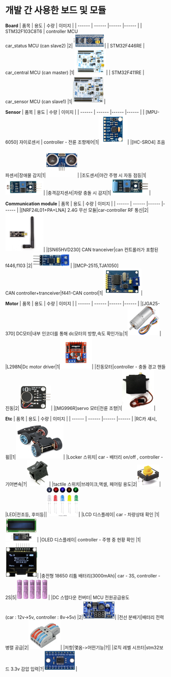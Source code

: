 # 개발 간 사용한 보드 및 모듈

**Board**
| 품목 | 용도 | 수량 | 이미지 |
| ------ | ------ |------ |------ |
| STM32F103C8T6 | controller MCU <br/> car_status MCU (can slave2) |2|<img src="../media/part_list%20images/stm32f103.png" alt="부품 이미지" width="100" />|
| STM32F446RE | car_central MCU (can master) |1|<img src="../media/part_list%20images/stm32f446re.jpg" alt="부품 이미지" width="100" />|
| STM32F411RE | car_sensor MCU (can slave1) |1|<img src="../media/part_list%20images/stm32f411re.jpg" alt="부품 이미지" width="100" />|
<br/>

**Sensor**
| 품목 | 용도 | 수량 | 이미지 |
| ------ | ------ |------ |------ |
| [MPU-6050] 자이로센서 | controller - 전륜 조향제어|1|<img src="../media/part_list%20images/mpu-6050.jpg" alt="부품 이미지" width="90" />|
|[HC-SRO4] 초음파센서|장애물 감지|1|<img src="../media/part_list%20images/hc-sro4.png" alt="부품 이미지" width="100" />|
|조도센서|야간 주행 시 자동 점등|1|<img src="../media/part_list%20images/gl5528(LDR).png" alt="부품 이미지" width="120" />|
|충격감지센서|차량 충돌 시 감지|1|<img src="../media/part_list%20images/(sw-420)Impact_sensor.png" alt="부품 이미지" width="120" />|
<br/>

**Communication module**
| 품목 | 용도 | 수량 | 이미지 |
| ------ | ------ |------ |------ |
|[NRF24L01+PA+LNA] 2.4G 무선 모듈|car-controller RF 통신|2|<img src="../media/part_list%20images/nrf24l01+pa+lna(rf_module).jpg" alt="부품 이미지" width="120" />|
|[SN65HVD230] CAN tranceiver|can 컨트롤러가 포함된 f446,f103 |2|<img src="../media/part_list%20images/sn65hvd230(can_transceiver).png" alt="부품 이미지" width="120" />|
|[MCP-2515,TJA1050] <br>CAN controller+tranceiver|f441-CAN control|1|<img src="../media/part_list%20images/mcp2515(tja1050)(can controller+transceiver).png" alt="부품 이미지" width="120" />|
<br/>


**Motor**
| 품목 | 용도 | 수량 | 이미지 |
| ------ | ------ |------ |------ |
|[JGA25-370] DC모터|내부 인코더를 통해 dc모터의 방향,속도 확인가능|1|<img src="../media/part_list%20images/jga25-370(dc_motor).png" alt="부품 이미지" width="100" />|
|L298N|Dc motor driver|1|<img src="../media/part_list%20images/l298n(motor_driver).png" alt="부품 이미지" width="100" />|
|진동모터|controller - 충돌 경고 핸들 진동|2|<img src="../media/part_list%20images/vibration_motor_module.png" alt="부품 이미지" width="100" />|
|[MG996R]servo 모터|전륜 조향|1|<img src="../media/part_list%20images/mg996r(servo_motor).png" alt="부품 이미지" width="100" />|
<br/>


**Etc**
| 품목 | 용도 | 수량 | 이미지 |
| ------ | ------ |------ |------ |
|RC카 섀시, 휠||1|<img src="../media/part_list%20images/rc_car_chassis.png" alt="부품 이미지" width="150" />|
|Locker 스위치| car - 배터리 on/off , controller - 기어변속|?|<img src="../media/part_list%20images/locker_switch.png" alt="부품 이미지" width="70" />|
|tactile 스위치|브레이크,액셀, 페어링 용도|2|<img src="../media/part_list%20images/tactile_switch.png" alt="부품 이미지" width="70" />|
|LED|전조등, 후미등||<img src="../media/part_list%20images/10mm_led.jpg" alt="부품 이미지" width="100" />|
|LCD 디스플레이| car - 차량상태 확인 |1|<img src="../media/part_list%20images/lcd_display.png" alt="부품 이미지" width="100" />|
|OLED 디스플레이| controller - 주행 중 현황 확인 |1|<img src="../media/part_list%20images/oled_display.png" alt="부품 이미지" width="100" />|
|충전형 18650 리튬 배터리(3000mAh)| car - 3S, controller - 2S|5|<img src="../media/part_list%20images/18650_batteries.png" alt="부품 이미지" width="100" />|
|DC 스텝다운 컨버터| MCU 전원공급용도 <br>(car : 12v->5v, controller : 8v->5v) |2|<img src="../media/part_list%20images/(lm2596s)dc_stepdown_converter.png" alt="부품 이미지" width="100" />|
|전선 분배기|배터리 전력 병렬 공급|2|<img src="../media/part_list%20images/(pct-2-4)cable_expand_connector.png" alt="부품 이미지" width="100" />|
|저항|몇옴->어떤기능|?||
|로직 레벨 시프터|stm32보드 3.3v 감압 입력|?|<img src="../media/part_list%20images/logic_level_shifter(8ch).png" alt="부품 이미지" width="100" />|

